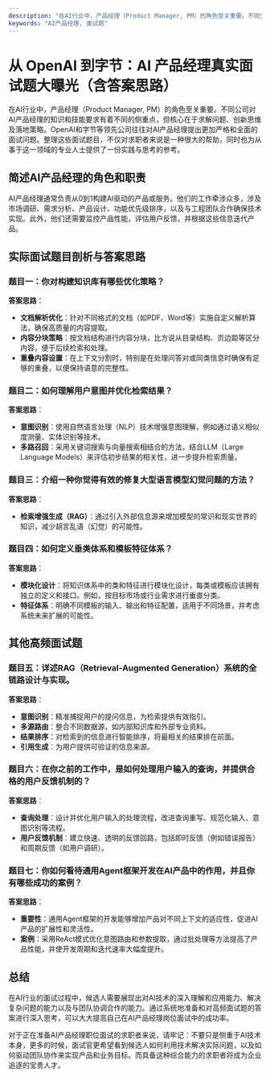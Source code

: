 ```yaml
---
description: "在AI行业中，产品经理（Product Manager, PM）的角色至关重要。不同公司对AI产品经理的知识和技能要求有着不同的侧重点，但核心在于求解问题、创新思维及落地策略。OpenAI和字节等领先公司往往对AI产品经理提出更加严格和全面的面试问题。整理这些面试题目，不仅对求职者来说是一种很大的帮助，同时也为从事于这一领域的专业人士提供了一份实践与思考的参考。"
keywords: "AI产品经理, 面试题"
---
```

# 从 OpenAI 到字节：AI 产品经理真实面试题大曝光（含答案思路）

在AI行业中，产品经理（Product Manager, PM）的角色至关重要。不同公司对AI产品经理的知识和技能要求有着不同的侧重点，但核心在于求解问题、创新思维及落地策略。OpenAI和字节等领先公司往往对AI产品经理提出更加严格和全面的面试问题。整理这些面试题目，不仅对求职者来说是一种很大的帮助，同时也为从事于这一领域的专业人士提供了一份实践与思考的参考。

## 简述AI产品经理的角色和职责

AI产品经理通常负责从0到1构建AI驱动的产品或服务。他们的工作牵涉众多，涉及市场调研、需求分析、产品设计、功能优先级排序，以及与工程团队合作确保技术实现。此外，他们还需要监控产品性能，评估用户反馈，并根据这些信息迭代产品。

## 实际面试题目剖析与答案思路

### 题目一：你对构建知识库有哪些优化策略？

**答案思路**：
- **文档解析优化**：针对不同格式的文档（如PDF、Word等）实施自定义解析算法，确保高质量的内容提取。
- **内容分块策略**：按文档结构进行内容分块，比方说从目录结构、页边距等区分内容，便于后续检索和处理。
- **重叠内容设置**：在上下文分割时，特别是在处理问答对或同类信息时确保有足够的重叠，以便保持语意的完整性。

### 题目二：如何理解用户意图并优化检索结果？

**答案思路**：
- **意图识别**：使用自然语言处理（NLP）技术增强意图理解，例如通过语义相似度测量、实体识别等技术。
- **多路召回**：采用关键词搜索与向量搜索相结合的方法，结合LLM（Large Language Models）来评估初步结果的相关性，进一步提升检索质量。

### 题目三：介绍一种你觉得有效的修复大型语言模型幻觉问题的方法？

**答案思路**：
- **检索增强生成（RAG）**：通过引入外部信息源来增加模型的常识和现实世界的知识，减少胡言乱语（幻觉）的可能性。

### 题目四：如何定义垂类体系和模板特征体系？

**答案思路**：
- **模块化设计**：将知识体系中的类和特征进行模块化设计，每类或模板应该拥有独立的定义和接口。例如，按目标市场或行业需求进行垂直分类。
- **特征体系**：明确不同模板的输入、输出和特征配置，适用于不同场景，并考虑系统未来扩展的可能性。

## 其他高频面试题

### 题目五：详述RAG（Retrieval-Augmented Generation）系统的全链路设计与实现。

**答案思路**：
- **意图识别**：精准捕捉用户的提问信息，为检索提供有效指引。
- **多源路由**：整合不同数据源，如内部知识库和外部专业资料。
- **结果排序**：对检索到的信息进行智能排序，将最相关的结果排在前面。
- **引用生成**：为用户提供可验证的信息来源。

### 题目六：在你之前的工作中，是如何处理用户输入的查询，并提供合格的用户反馈机制的？

**答案思路**：
- **查询处理**：设计并优化用户输入的处理流程，改进查询重写、规范化输入、意图识别等流程。
- **用户反馈机制**：建立快速、透明的反馈回路，包括即时反馈（例如错误报告）和周期反馈（如用户调研）。

### 题目七：你如何看待通用Agent框架开发在AI产品中的作用，并且你有哪些成功的案例？

**答案思路**：
- **重要性**：通用Agent框架的开发能够增加产品对不同上下文的适应性，促进AI产品的扩展性和灵活性。
- **案例**：采用ReAct模式优化意图路由和参数提取，通过批处理等方法提高了产品性能，并使开发周期和迭代速率大幅度提升。

## 总结

在AI行业的面试过程中，候选人需要展现出对AI技术的深入理解和应用能力、解决复杂问题的能力以及与团队协调合作的能力。通过系统地准备和对高频面试题的答案进行深入思考，可以大大提高自己在AI产品经理岗位面试中的成功率。

对于正在准备AI产品经理职位面试的求职者来说，请牢记：不要只是侧重于AI技术本身，更多的时候，面试官更希望看到候选人如何利用技术解决实际问题，以及如何驱动团队协作来实现产品和业务目标。而具备这种综合能力的求职者将成为企业追逐的宝贵人才。
